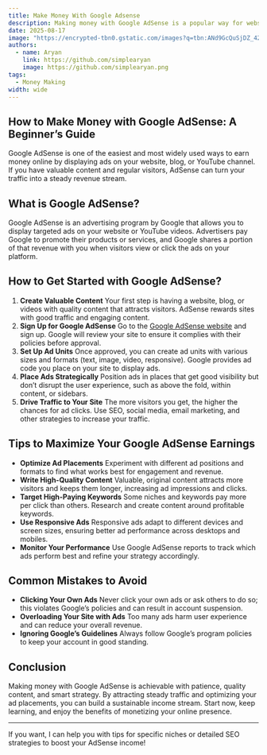 ```yaml
---
title: Make Money With Google Adsense
description: Making money with Google AdSense is a popular way for website owners and content creators to monetize their online presence. Here’s a detailed blog post on how to effectively make money with Google AdSense.
date: 2025-08-17
image: "https://encrypted-tbn0.gstatic.com/images?q=tbn:ANd9GcQuSjDZ_423J5a8yOH8WlJ_IUb1ChaLdG3Jgg&s"
authors:
  - name: Aryan
    link: https://github.com/simplearyan
    image: https://github.com/simplearyan.png
tags:
  - Money Making
width: wide
---
```



## How to Make Money with Google AdSense: A Beginner’s Guide

Google AdSense is one of the easiest and most widely used ways to earn money online by displaying ads on your website, blog, or YouTube channel. If you have valuable content and regular visitors, AdSense can turn your traffic into a steady revenue stream.

## What is Google AdSense?

Google AdSense is an advertising program by Google that allows you to display targeted ads on your website or YouTube videos. Advertisers pay Google to promote their products or services, and Google shares a portion of that revenue with you when visitors view or click the ads on your platform.

## How to Get Started with Google AdSense?

1. **Create Valuable Content**
Your first step is having a website, blog, or videos with quality content that attracts visitors. AdSense rewards sites with good traffic and engaging content.
2. **Sign Up for Google AdSense**
Go to the [Google AdSense website](https://www.google.com/adsense/start/) and sign up. Google will review your site to ensure it complies with their policies before approval.
3. **Set Up Ad Units**
Once approved, you can create ad units with various sizes and formats (text, image, video, responsive). Google provides ad code you place on your site to display ads.
4. **Place Ads Strategically**
Position ads in places that get good visibility but don’t disrupt the user experience, such as above the fold, within content, or sidebars.
5. **Drive Traffic to Your Site**
The more visitors you get, the higher the chances for ad clicks. Use SEO, social media, email marketing, and other strategies to increase your traffic.

## Tips to Maximize Your Google AdSense Earnings

- **Optimize Ad Placements**
Experiment with different ad positions and formats to find what works best for engagement and revenue.
- **Write High-Quality Content**
Valuable, original content attracts more visitors and keeps them longer, increasing ad impressions and clicks.
- **Target High-Paying Keywords**
Some niches and keywords pay more per click than others. Research and create content around profitable keywords.
- **Use Responsive Ads**
Responsive ads adapt to different devices and screen sizes, ensuring better ad performance across desktops and mobiles.
- **Monitor Your Performance**
Use Google AdSense reports to track which ads perform best and refine your strategy accordingly.


## Common Mistakes to Avoid

- **Clicking Your Own Ads**
Never click your own ads or ask others to do so; this violates Google’s policies and can result in account suspension.
- **Overloading Your Site with Ads**
Too many ads harm user experience and can reduce your overall revenue.
- **Ignoring Google’s Guidelines**
Always follow Google’s program policies to keep your account in good standing.


## Conclusion

Making money with Google AdSense is achievable with patience, quality content, and smart strategy. By attracting steady traffic and optimizing your ad placements, you can build a sustainable income stream. Start now, keep learning, and enjoy the benefits of monetizing your online presence.

***

If you want, I can help you with tips for specific niches or detailed SEO strategies to boost your AdSense income!

